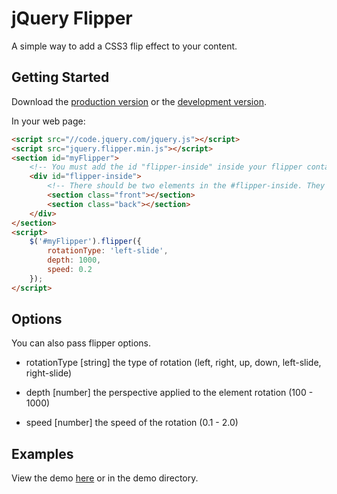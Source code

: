 # jQuery Flipper

A simple way to add a CSS3 flip effect to your content.

## Getting Started
Download the [production version](https://github.com/cameronjroe/jquery-flipper/blob/master/dist/jquery.flipper.min.js) or the [development version](https://github.com/cameronjroe/jquery-flipper/blob/master/dist/jquery.flipper.js).

In your web page:

```html
<script src="//code.jquery.com/jquery.js"></script>
<script src="jquery.flipper.min.js"></script>
<section id="myFlipper">
    <!-- You must add the id "flipper-inside" inside your flipper container. -->
    <div id="flipper-inside">
        <!-- There should be two elements in the #flipper-inside. They can have any class or id you choose. -->
        <section class="front"></section>
        <section class="back"></section>
    </div>
</section>
<script>
    $('#myFlipper').flipper({
        rotationType: 'left-slide',
        depth: 1000,
        speed: 0.2
    });
</script>
```

## Options
You can also pass flipper options.

- rotationType [string] the type of rotation (left, right, up, down, left-slide, right-slide)

- depth [number] the perspective applied to the element rotation (100 - 1000)

- speed [number] the speed of the rotation (0.1 - 2.0)

## Examples
View the demo [here](http://cameronjroe.github.io/jquery-flipper) or in the demo directory.
